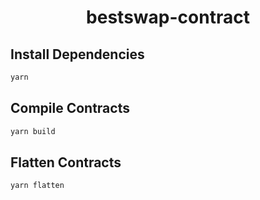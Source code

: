 <h1 align="center">bestswap-contract</h1>

## Install Dependencies
```bash
yarn
```

## Compile Contracts
```bash
yarn build
```

## Flatten Contracts
```bash
yarn flatten
```
